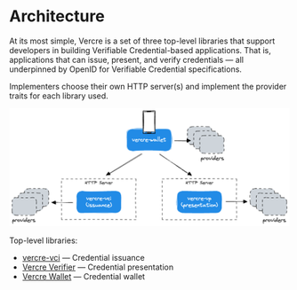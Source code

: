 # Architecture

At its most simple, Vercre is a set of three top-level libraries that support 
developers in building Verifiable Credential-based applications. That is, applications
that can issue, present, and verify credentials — all underpinned by OpenID for 
Verifiable Credential specifications.

Implementers choose their own HTTP server(s) and implement the provider traits for
each library used.

![overview](../images/architecture.png)

Top-level libraries:

- [vercre-vci](../using/issuance/index.md) — Credential issuance
- [Vercre Verifier](../using/presentation/index.md) — Credential presentation
- [Vercre Wallet](../using/wallet/index.md) — Credential wallet